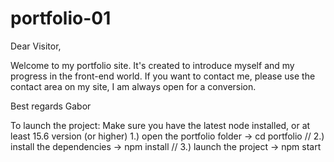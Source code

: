 # portfolio-01

Dear Visitor,

Welcome to my portfolio site. It's created to introduce myself and my progress in the front-end world. If you want to contact me, please use the contact area on my site, I am always open for a conversion.

Best regards
Gabor

To launch the project:
Make sure you have the latest node installed, or at least 15.6 version (or higher)
1.)
open the portfolio folder -> cd portfolio //
2.)
install the dependencies -> npm install //
3.)
launch the project -> npm start
